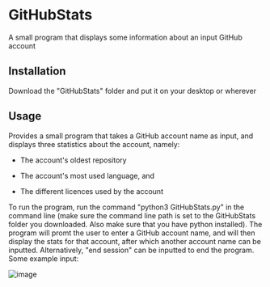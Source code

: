 # GitHubStats
A small program that displays some information about an input GitHub account

## Installation
Download the "GitHubStats" folder and put it on your desktop or wherever

## Usage
Provides a small program that takes a GitHub account name as input, and displays three statistics about the account, namely:

- The account's oldest repository

- The account's most used language, and

- The different licences used by the account


To run the program, run the command "python3 GitHubStats.py" in the command line (make sure the command line path is set to the GitHubStats folder you downloaded. Also make sure that you have python installed).
The program will promt the user to enter a GitHub account name, and will then display the stats for that account, after which another account name can be inputted. Alternatively, "end session" can be inputted to end the program. Some example input:

![image](https://user-images.githubusercontent.com/91853323/215629942-2f93bbea-690d-4089-8edd-bbbf23e7598c.png)
